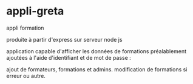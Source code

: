 # appli-greta
appli formation

produite à partir d'express
sur serveur node js


application capable d'afficher les données de formations préalablement ajoutées 
à l'aide d'identifiant et de mot de passe :

ajout de formateurs, formations et admins.
modification de formations si erreur ou autre.


